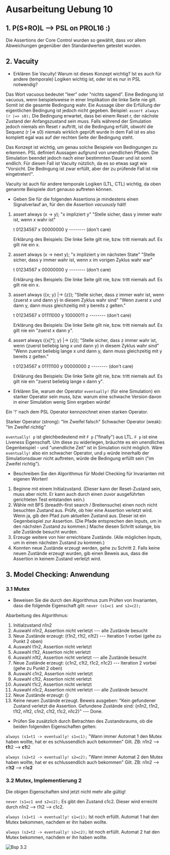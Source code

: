 # Ausarbeitung Uebung 10

## 1. P(S+RO)L  --> PSL on PROL16 :)

Die Assertions der Core Control wurden so gewählt, dass vor allem Abweichungen gegenüber den Standardwerten getestet wurden.

## 2. Vacuity

- Erklären Sie Vacuity! Warum ist dieses Konzept wichtig? Ist es auch für andere (temporale) Logiken wichtig ist, oder ist es nur in PSL notwendig?

Das Wort vacuous bedeutet "leer" oder "nichts sagend".
Eine Bedingung ist vacuous, wenn beispielsweise in einer Implikation die linke Seite nie gilt. Somit ist die gesamte Bedingung wahr. Eie Aussage über die Erfüllung der eigentlichen Bedingung ist jedoch nicht gegeben.
Beispiel: `assert always (r |=> s0);` Die Bedingung erwartet, dass bei einem Reset r, der nächste Zustand der Anfangszustand sein muss. Falls während der Simulation jedoch niemals ein Reset r auftritt, ist die Bedingung erfüllt, obwohl die Sequenz (r |=> s0) niemals wirklich geprüft wurde In dem Fall ist es also komplett egal was auf der rechten Seite der Bedingung steht.

Das Konzept ist wichtig, um genau solche Beispiele von Bedingungen zu erkennen. PSL definiert Aussagen aufgrund von unendlichen Pfaden. Die Simulation beendet jedoch nach einer bestimmten Dauer und ist somit endlich. Für diesen Fall ist Vacuity nützlich, da es so etwas sagt wie "Vorsicht. Die Bedingung ist zwar erfüllt, aber der zu prüfende Fall ist nie eingetreten!".

Vacuity ist auch für andere temporale Logiken (LTL, CTL) wichtig, da oben genannte Beispiele dort genauso auftreten können.

- Geben Sie für die folgenden Assertions je mindestens einen Signalverlauf an, für den die Assertion *vacuously* hält!

1. assert always (x -> y);
  "x impliziert y"
  "Stelle sicher, dass y immer wahr ist, wenn x wahr ist"

    t 01234567
    x 00000000
    y -------- (don't care)

    Erklärung des Beispiels:
      Die linke Seite gilt nie, bzw. tritt niemals auf.
      Es gilt nie ein x.

2. assert always (x -> next y);
  "x impliziert y im nächsten State"
  "Stelle sicher, dass y immer wahr ist, wenn x im vorigen Zyklus wahr war"

    t 01234567
    x 00000000
    y -------- (don't care)

    Erklärung des Beispiels:
      Die linke Seite gilt nie, bzw. tritt niemals auf.
      Es gilt nie ein x.

3. assert always ({x; y} |-> {z});
  "Stelle sicher, dass z immer wahr ist, wenn {zuerst x und dann y} in diesem Zyklus wahr sind"
  "Wenn zuerst x und dann y, dann muss gleichzeitig mit y bereits z gelten."

    t 01234567
    x 01111000
    y 10000011
    z -------- (don't care)

    Erklärung des Beispiels:
      Die linke Seite gilt nie, bzw. tritt niemals auf.
      Es gilt nie ein "zuerst x dann y".

4. assert always ({x[*]; y} |-> {z});
  "Stelle sicher, dass z immer wahr ist, wenn {zuerst beliebig lang x und dann y} in diesem Zyklus wahr sind"
  "Wenn zuerst beliebig lange x und dann y, dann muss gleichzeitig mit y bereits z gelten."

    t 01234567
    x 01111100
    y 00000000
    z -------- (don't care)

    Erklärung des Beispiels:
      Die linke Seite gilt nie, bzw. tritt niemals auf.
      Es gilt nie ein "zuerst beliebig lange x dann y".

- Erklären Sie, warum der Operator `eventually!` (für eine Simulation) ein starker Operator sein muss, bzw. warum eine schwache Version davon in einer Simulation wenig Sinn ergeben würde!

Ein '!' nach dem PSL Operator kennzeichnet einen starken Operator.

Starker Operator (strong): "Im Zweifel falsch"
Schwacher Operator (weak): "Im Zweifel richtig"

`eventually! p` ist gleichbedeutend mit `F p` ("finally") aus LTL.
`F p` ist eine Liveness Eigenschaft. Um diese zu widerlegen, bräuchte es ein unendliches Gegenbeispiel - und "unendliche Zeit" ist in Simulation nicht möglich. Wäre `eventually!` also ein schwacher Operator, und `p` würde innerhalb der Simulationsdauer nicht auftreten, würde die Bedingung erfüllt sein ("im Zweifel richtig").

- Beschreiben Sie den Algorithmus für Model Checking für Invarianten mit eigenen Worten!

1. Beginne mit einem Initialzustand.
    (Dieser kann der Reset-Zustand sein, muss aber nicht. Er kann auch durch einen zuvor ausgeführten gerichteten Test entstanden sein.)
2. Wähle mit BFS (breadth-first search / Breitensuche) einen noch nicht besuchten Zustand aus.
    Prüfe, ob hier eine Assertion verletzt wird. Wenn ja, gib den Pfad zum aktuellen Zustand aus. Dieser ist ein Gegenbeispiel zur Assertion.
    (Die Pfade entsprechen den Inputs, um in den nächsten Zustand zu kommen.)
    Mache diesen Schritt solange, bis alle Zustände besucht wurden.
3. Erzeuge weitere von hier erreichbare Zustände.
    (Alle möglichen Inputs, um in einen nächsten Zustand zu kommen.)
4. Konnten neue Zustände erzeugt werden, gehe zu Schritt 2.
   Falls keine neuen Zustände erzeugt wurden, gib einen Beweis aus, dass die Assertion in keinem Zustand verletzt wird.

## 3. Model Checking: Anwendung

### 3.1 Mutex

- Beweisen Sie die durch den Algorithmus zum Prüfen von Invarianten, dass die folgende Eigenschaft gilt: `never (s1=c1 and s2=c2);`

Abarbeitung des Algorithmus:

1. Initialzustand n1n2
2. Auswahl n1n2, Assertion nicht verletzt
--- alle Zustände besucht
3. Neue Zustände erzeugt: {t1n2, t1t2, n1t2}
--- Iteration 1 vorbei (gehe zu Punkt 2 oben)
4. Auswahl t1n2, Assertion nicht verletzt
5. Auswahl t1t2, Assertion nicht verletzt
6. Auswahl n1t2, Assertion nicht verletzt
--- alle Zustände besucht
7. Neue Zustände erzeugt: {c1n2, c1t2, t1c2, n1c2}
--- Iteration 2 vorbei (gehe zu Punkt 2 oben)
8. Auswahl c1n2, Assertion nicht verletzt
9. Auswahl c1t2, Assertion nicht verletzt
10. Auswahl t1c2, Assertion nicht verletzt
11. Auswahl n1c2, Assertion nicht verletzt
--- alle Zustände besucht
12. Neue Zustände erzeugt: {}
13. Keine neuen Zustände erzeugt. Beweis ausgeben:
    "Kein gefundener Zustand verletzt die Assertion.
     Gefundene Zustände sind: {n1n2, t1n2, t1t2, n1t2, c1n2, c1t2, t1c2, n1c2}"
--- Done.

- Prüfen Sie zusätzlich durch Betrachten des Zustandsraums, ob die beiden folgenden Eigenschaften gelten:

`always (s1=t1 -> eventually! s1=c1);`
"Wann immer Automat 1 den Mutex haben wollte, hat er es schlussendlich auch bekommen"
Gilt. ZB: n1n2 --> **t1**t2 --> **c1**t2

`always (s2=t2 -> eventually! s2=c2);`
"Wann immer Automat 2 den Mutex haben wollte, hat er es schlussendlich auch bekommen"
Gilt. ZB: n1n2 --> n1**t2** --> n1**c2**

### 3.2 Mutex, Implementierung 2

Die obigen Eigenschaften sind jetzt nicht mehr alle gültig!

`never (s1=c1 and s2=c2);`
Es gibt den Zustand c1c2. Dieser wird erreicht durch n1n2 --> t1t2 --> c1c2.

`always (s1=t1 -> eventually! s1=c1);`
Ist noch erfüllt. Automat 1 hat den Mutex bekommen, nachdem er ihn haben wollte.

`always (s2=t2 -> eventually! s2=c2);`
Ist noch erfüllt. Automat 2 hat den Mutex bekommen, nachdem er ihn haben wollte.

![Bsp 3.2](bsp3.png)
